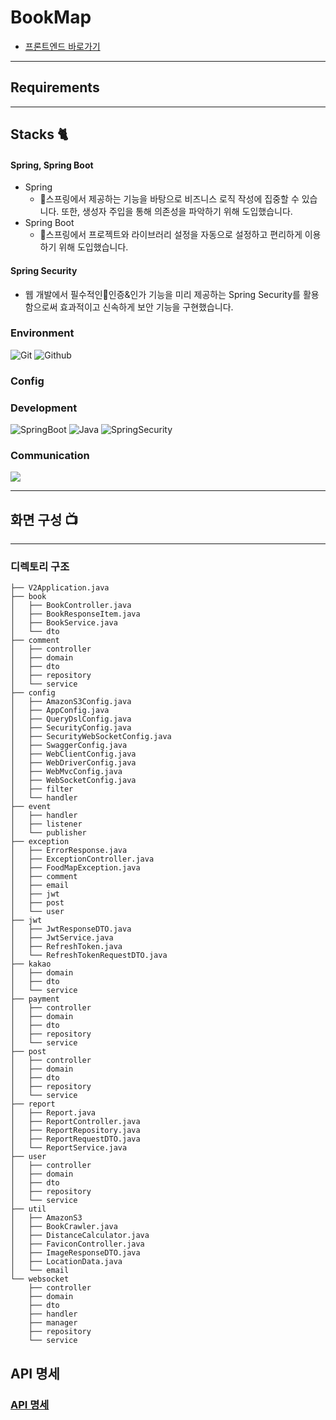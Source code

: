 # BookMap

- [프론트엔드 바로가기](https://github.com/hyukjunkim1116/Bookmap-Front-Vue3)

---

## Requirements

---

## Stacks 🐈

#### Spring, Spring Boot

- Spring
  - 스프링에서 제공하는 기능을 바탕으로 비즈니스 로직 작성에 집중할 수 있습니다. 또한, 생성자 주입을 통해 의존성을 파악하기 위해 도입했습니다.
- Spring Boot
  - 스프링에서 프로젝트와 라이브러리 설정을 자동으로 설정하고 편리하게 이용하기 위해 도입했습니다.

#### Spring Security

- 웹 개발에서 필수적인인증&인가 기능을 미리 제공하는 Spring Security를 활용함으로써 효과적이고 신속하게 보안 기능을 구현했습니다.

### Environment
![Git](https://img.shields.io/badge/Git-F05032?style=for-the-badge&logo=Git&logoColor=white)
![Github](https://img.shields.io/badge/GitHub-181717?style=for-the-badge&logo=GitHub&logoColor=white)

### Config

### Development
![SpringBoot](https://img.shields.io/badge/SpringBoot-6DB33F?style=for-the-badge&logo=Spring&logoColor=white)
![Java](https://img.shields.io/badge/Java-ED8B00?style=for-the-badge&logo=openjdk&logoColor=white)
![SpringSecurity](https://img.shields.io/badge/Spring%20Security-6DB33F?style=for-the-badge&logo=springsecurity&logoColor=white)

### Communication
<img src="https://img.shields.io/badge/Notion-000000?style=for-the-badge&logo=Notion&logoColor=white">

---

## 화면 구성 📺

---

### 디렉토리 구조

```
├── V2Application.java
├── book
│   ├── BookController.java
│   ├── BookResponseItem.java
│   ├── BookService.java
│   └── dto
├── comment
│   ├── controller
│   ├── domain
│   ├── dto
│   ├── repository
│   └── service
├── config
│   ├── AmazonS3Config.java
│   ├── AppConfig.java
│   ├── QueryDslConfig.java
│   ├── SecurityConfig.java
│   ├── SecurityWebSocketConfig.java
│   ├── SwaggerConfig.java
│   ├── WebClientConfig.java
│   ├── WebDriverConfig.java
│   ├── WebMvcConfig.java
│   ├── WebSocketConfig.java
│   ├── filter
│   └── handler
├── event
│   ├── handler
│   ├── listener
│   └── publisher
├── exception
│   ├── ErrorResponse.java
│   ├── ExceptionController.java
│   ├── FoodMapException.java
│   ├── comment
│   ├── email
│   ├── jwt
│   ├── post
│   └── user
├── jwt
│   ├── JwtResponseDTO.java
│   ├── JwtService.java
│   ├── RefreshToken.java
│   └── RefreshTokenRequestDTO.java
├── kakao
│   ├── domain
│   ├── dto
│   └── service
├── payment
│   ├── controller
│   ├── domain
│   ├── dto
│   ├── repository
│   └── service
├── post
│   ├── controller
│   ├── domain
│   ├── dto
│   ├── repository
│   └── service
├── report
│   ├── Report.java
│   ├── ReportController.java
│   ├── ReportRepository.java
│   ├── ReportRequestDTO.java
│   └── ReportService.java
├── user
│   ├── controller
│   ├── domain
│   ├── dto
│   ├── repository
│   └── service
├── util
│   ├── AmazonS3
│   ├── BookCrawler.java
│   ├── DistanceCalculator.java
│   ├── FaviconController.java
│   ├── ImageResponseDTO.java
│   ├── LocationData.java
│   └── email
└── websocket
    ├── controller
    ├── domain
    ├── dto
    ├── handler
    ├── manager
    ├── repository
    └── service
```

## API 명세

### [API 명세](https://denim-knot-470.notion.site/ef06589a8f5e49529645cff63419abc0?v=4a2368990f7043059aa5be52b6abb633&pvs=4)
